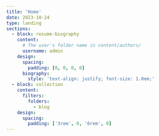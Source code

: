 ```yaml
---
title: 'Home'
date: 2023-10-24
type: landing
sections:
  - block: resume-biography
    content:
      # The user's folder name in content/authors/
      username: admin
    design:
      spacing:
        padding: [0, 0, 0, 0]
      biography:
        style: 'text-align: justify; font-size: 1.0em;'
  - block: collection
    content:
      filters:
        folders:
          - blog
    design:
      spacing:
        padding: ['3rem', 0, '6rem', 0]
---
```

